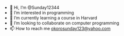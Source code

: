 - 👋 Hi, I’m @Sunday12344
- 👀 I’m interested in programming 
- 🌱 I’m currently learning a course in Harvard
- 💞️ I’m looking to collaborate on computer programming 
- 📫 How to reach me okorosunday123@yahoo.com

<!---
Sunday12344/Sunday12344 is a ✨ special ✨ repository because its `README.md` (this file) appears on your GitHub profile.
You can click the Preview link to take a look at your changes.
--->
